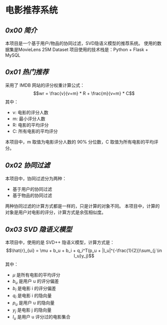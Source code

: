 # 电影推荐系统

## *0x00 简介*

本项目是一个基于用户/物品的协同过滤，SVD隐语义模型的推荐系统。
使用的数据集是MovieLens 25M Dataset
项目使用的技术栈是：Python + Flask + MySQL

## *0x01 热门推荐*

采用了 IMDB 网站的评分权重计算公式：
$$wr = \frac{v}{v+m} * R + \frac{m}{v+m} * C$$
其中：

- v: 电影的评分人数
- m: 最小评分人数
- R: 电影的平均评分
- C: 所有电影的平均评分

本项目中，m 取值为电影评分人数的 90% 分位数，C 取值为所有电影的平均评分。

## *0x02 协同过滤*

本项目中，协同过滤分为两种：

- 基于用户的协同过滤
- 基于物品的协同过滤

两种协同过滤的计算方式都是一样的，只是计算的对象不同。
本项目中，计算的对象是用户对电影的评分，计算方式是余弦相似度。

## *0x03 SVD 隐语义模型*

本项目中，使用的是 SVD++ 隐语义模型，计算方式是：
$$\hat{r}_{ui} = \mu + b_u + b_i + q_i^T(p_u + |I_u|^{-\frac{1}{2}}\sum_{j \in I_u}y_j)$$
其中：

- $\mu$ 是所有电影的平均评分
- $b_u$ 是用户 u 的评分偏差
- $b_i$ 是电影 i 的评分偏差
- $q_i$ 是电影 i 的隐向量
- $p_u$ 是用户 u 的隐向量
- $y_j$ 是电影 j 的隐向量
- $I_u$ 是用户 u 评分过的电影集合

